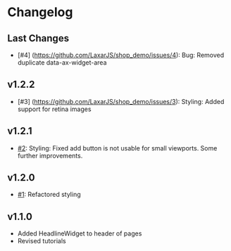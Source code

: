 # Changelog

## Last Changes

   - [#4] (https://github.com/LaxarJS/shop_demo/issues/4): Bug: Removed duplicate data-ax-widget-area


## v1.2.2

   - [#3] (https://github.com/LaxarJS/shop_demo/issues/3): Styling: Added support for retina images


## v1.2.1

   - [#2](https://github.com/LaxarJS/shop_demo/issues/2): Styling: Fixed add button is not usable for small viewports. Some further improvements.


## v1.2.0

   - [#1](https://github.com/LaxarJS/shop_demo/issues/1): Refactored styling


## v1.1.0

   - Added HeadlineWidget to header of pages
   - Revised tutorials
